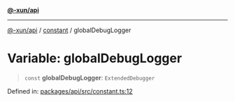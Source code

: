 [**@-xun/api**](../../README.md)

***

[@-xun/api](../../README.md) / [constant](../README.md) / globalDebugLogger

# Variable: globalDebugLogger

> `const` **globalDebugLogger**: `ExtendedDebugger`

Defined in: [packages/api/src/constant.ts:12](https://github.com/Xunnamius/api-utils/blob/38288e756f37a9fa3bac377fdbaa51608d8bbed9/packages/api/src/constant.ts#L12)

